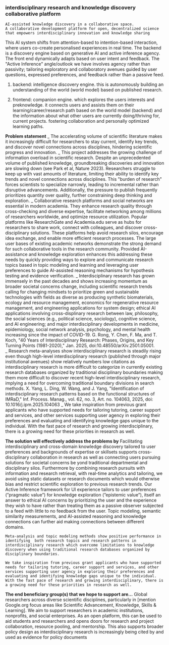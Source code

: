 ### interdisciplinary research and knowledge discovery collaborative platform

    AI-assisted knowledge discovery in a collaborative space.
    A collaborative development platform for open, decentralized science that empowers interdisciplinary innovation and knowledge sharing

This AI system shifts from attention-based to intention-based interaction, where users co-create personalised experiences in real time. The backend is a discovery engine based on generative AI and active inference agency. The front end dynamically adapts based on user intent and feedback.
The "Active Inference" angle/outlook we have involves agency rather than passivity; tailoring exploratory and collaboratory avenues guided by user questions, expressed preferences, and feedback rather than a passive feed.

1. backend: intelligence discovery engine. this is autonomously building an understanding of the world (world model) based on published research.

2. frontend: companion engine. which explores the users interests and preknowledge. it connects users and assists them on their learning/career/research path based on the world model (backend) and the information about what other users are currently doing/thriving for, current projects. fostering collaboration and personally optimized learning paths.

**Problem statement**
_ The accelerating volume of scientific literature makes it increasingly difficult for researchers to stay current, identify key trends, and discover novel connections across disciplines, hindering scientific progress and innovation.
_ This project addresses the growing challenge of information overload in scientific research. Despite an unprecedented volume of published knowledge, groundbreaking discoveries and innovation are slowing down (see Park et al, Nature 2023). Researchers struggle to keep up with vast amounts of literature, limiting their ability to identify key trends and novel connections across disciplines. This "burden of research" forces scientists to specialize narrowly, leading to incremental rather than disruptive advancements. Additionally, the pressure to publish frequently prioritizes quantity over quality, further constraining deep thinking and exploration.
_ Collaborative research platforms and social networks are essential in modern academia. They enhance research quality through cross-checking and diverse expertise, facilitate networking among millions of researchers worldwide, and optimize resource utilization. Popular platforms like ResearchGate and Academia.edu serve as hubs for researchers to share work, connect with colleagues, and discover cross-disciplinary solutions. These platforms help avoid research silos, encourage idea exchange, and enable more efficient research processes. The large user bases of existing academic networks demonstrate the strong demand for such collaborative tools in the research community. Provided AI-assistance and knowledge exploration enhances this addressing these needs by quickly providing ways to explore and communicate research topics based in topic modeling and learning and leveraging user preferences to guide AI-assisted reasoning mechanisms for hypothesis testing and evidence verification.
_ Interdisciplinary research has grown immensely in the past decades and shows increasing momentum as broader societal concerns change, including scientific research trends calling for changing mindsets to prioritize green and sustainable technologies with fields as diverse as producing synthetic biomaterials, ecology and resource management, economics for regenerative resource management, and engineering applications for system design; ethical AI applications involving cross-displinary research between law, philosophy, the social sciences (e.g., political science, sociology), cognitive science, and AI engineering; and major interdisciplinary developments in medicine, epidemiology, social network analysis, psychology, and mental health increasing since the impact of COVID-19. G. Rong, Y. Chen, F. Ma, and T. Koch, "40 Years of Interdisciplinary Research: Phases, Origins, and Key Turning Points (1981-2020)," Jan. 2025, doi:10.48550/arXiv.2501.05001.  
 _ Research meta-analyses show interdisciplinary research is steadily rising even though high-level interdisciplinary research (published through major institutional avenues) show relatively numbers low citations as interdisciplinary research is more difficult to categorize in currently existing research databases organized by traditional disciplinary boundaries making them more difficult to discover recent high-level interdisciplinary research, implying a need for overcoming traditional boundary divisions in search methods. X. Yang, L. Ding, W. Wang, and J. Yang, "Identification of interdisciplinary research patterns based on the functional structures of IMRaD," Inf. Process. Manag., vol. 62, no. 3, Art. no. 104063, 2025, doi: 10.1016/j.ipm.2025.104063
_ We take inspiration from previous grant applicants who have supported needs for tailoring tutoring, career support and services, and other services supporting user agency in exploring their preferences and evaluating and identifying knowledge gaps unique to the individual. With the fast pace of research and growing interdisciplinary, there is a growing need for these priorities in research as well.

**The solution will effectively address the problems by**
Facilitating interdisciplinary and cross-domain knowledge discovery tailored to user preferences and backgrounds of expertise or skillsets supports cross-disciplinary collaboration in research as well as connecting users pursuing solutions for societal concerns be yond traditional departmental and disciplinary silos. Furthermore by combining research pursuits with information and research retrieval, with real-time analytics and tailoring, we avoid using static datasets or research documents which would otherwise bias and restrict scientific exploration to previous research trends. Our Active Inference framework for UI experience tailors to user preferences (”pragmatic value”) for knowledge exploration (”epistemic value”), itself an answer to ethical AI concerns by prioritizing the user and the experience they wish to have rather than treating them as a passive observer subjected to a feed with little to no feedback from the user. Topic modeling, semantic similarity measurements, and AI-assisted reasoning and knowledge connections can further aid making connections between different domains.

    Meta-analysis and topic modeling methods show positive performance in identifying  both research topics and research patterns in interdisciplinary research which overcome limitations to knowledge discovery when using traditional research databases organized by disciplinary boundaries.

    We take inspiration from previous grant applicants who have supported needs for tailoring tutoring, career support and services, and other services supporting user agency in exploring their preferences and evaluating and identifying knowledge gaps unique to the individual. With the fast pace of research and growing interdisciplinary, there is a growing need for these priorities in research as well.

**The end beneficiary group(s) that we hope to support are…**
Global researchers across diverse scientific disciplines, particularly in [mention Google.org focus areas like Scientific Advancement, Knowledge, Skills & Learning]. We aim to support researchers in academic institutions, nonprofits, and social enterprises. As an open platform, this can be used to aid students and researchers and opens doors for research and project collaboration, resource pooling, and mentorship. This also supports broader policy design as interdisciplinary research is increasingly being cited by and used as evidence for policy documents
